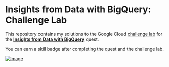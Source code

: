 # Insights from Data with BigQuery: Challenge Lab

This repository contains my solutions to the Google Cloud [challenge lab](https://google.qwiklabs.com/focuses/11988?parent=catalog) for the **[Insights from Data with BigQuery](https://google.qwiklabs.com/quests/123)** quest.

You can earn a skill badge after completing the quest and the challenge lab.

[![image](https://user-images.githubusercontent.com/67256696/109409325-dba14280-79cc-11eb-9102-c9c0ca4745e7.png)](https://google.qwiklabs.com/public_profiles/c0a951c2-747f-4e4a-9520-3a67696131fb)



